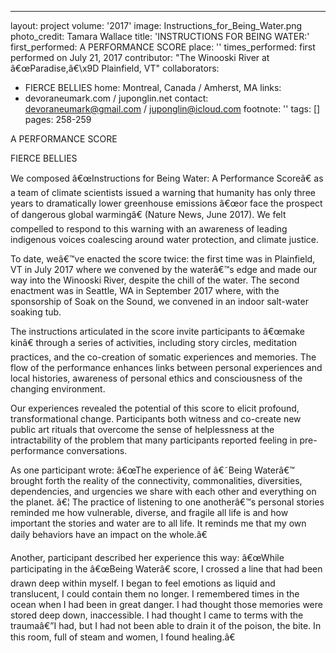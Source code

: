 ---
layout: project
volume: '2017'
image: Instructions_for_Being_Water.png
photo_credit: Tamara Wallace
title: 'INSTRUCTIONS FOR BEING WATER:'
first_performed: A PERFORMANCE SCORE
place: ''
times_performed: first performed on July 21, 2017
contributor: "The Winooski River at â€œParadise,â€\x9D Plainfield, VT"
collaborators:
- FIERCE BELLIES
home: Montreal, Canada / Amherst, MA
links:
- devoraneumark.com / juponglin.net
contact: devoraneumark@gmail.com / juponglin@icloud.com
footnote: ''
tags: []
pages: 258-259



 
A PERFORMANCE SCORE

FIERCE BELLIES

We composed â€œInstructions for Being Water: A Performance Scoreâ€ as a team of climate scientists issued a warning that humanity has only three years to dramatically lower greenhouse emissions â€œor face the prospect of dangerous global warmingâ€ (Nature News, June 2017). We felt compelled to respond to this warning with an awareness of leading indigenous voices coalescing around water protection, and climate justice.

To date, weâ€™ve enacted the score twice: the first time was in Plainfield, VT in July 2017 where we convened by the waterâ€™s edge and made our way into the Winooski River, despite the chill of the water. The second enactment was in Seattle, WA in September 2017 where, with the sponsorship of Soak on the Sound, we convened in an indoor salt-water soaking tub.

The instructions articulated in the score invite participants to â€œmake kinâ€ through a series of activities, including story circles, meditation practices, and the co-creation of somatic experiences and memories. The flow of the performance enhances links between personal experiences and local histories, awareness of personal ethics and consciousness of the changing environment.

Our experiences revealed the potential of this score to elicit profound, transformational change. Participants both witness and co-create new public art rituals that overcome the sense of helplessness at the intractability of the problem that many participants reported feeling in pre-performance conversations.

As one participant wrote: â€œThe experience of â€˜Being Waterâ€™ brought forth the reality of the connectivity, commonalities, diversities, dependencies, and urgencies we share with each other and everything on the planet. â€¦ The practice of listening to one anotherâ€™s personal stories reminded me how vulnerable, diverse, and fragile all life is and how important the stories and water are to all life. It reminds me that my own daily behaviors have an impact on the whole.â€

Another, participant described her experience this way: â€œWhile participating in the â€œBeing Waterâ€ score, I crossed a line that had been drawn deep within myself. I began to feel emotions as liquid and translucent, I could contain them no longer. I remembered times in the ocean when I had been in great danger. I had thought those memories were stored deep down, inaccessible. I had thought I came to terms with the traumaâ€”I had, but I had not been able to drain it of the poison, the bite. In this room, full of steam and women, I found healing.â€
